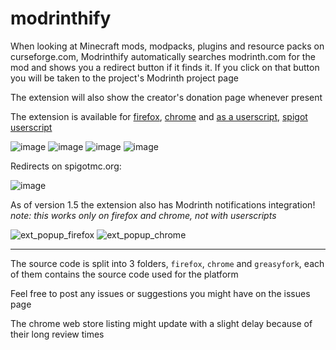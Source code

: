 # modrinthify

When looking at Minecraft mods, modpacks, plugins and resource packs on curseforge.com, Modrinthify automatically searches modrinth.com for the mod and shows you a redirect button if it finds it. If you click on that button you will be taken to the project's Modrinth project page

The extension will also show the creator's donation page whenever present

The extension is available for [firefox](https://addons.mozilla.org/en-US/firefox/addon/modrinthify/), [chrome](https://chrome.google.com/webstore/detail/modrinthify/gjjlcbppchpjacimpkjhoancdbdmpcoc) and [as a userscript](https://greasyfork.org/en/scripts/445993-modrinthify), [spigot userscript](https://greasyfork.org/en/scripts/451067-modrinthify-spigot)

![image](https://user-images.githubusercontent.com/77896685/173103271-b4d7d5a5-ce3e-4bd2-96e7-ec8e124a9f81.png)
![image](https://user-images.githubusercontent.com/77896685/173103340-aefd345d-fdee-4fa3-9dfa-92f458a35a34.png)
![image](https://user-images.githubusercontent.com/77896685/173103357-f2915565-a198-438e-8c68-582fe583f11a.png)
![image](https://user-images.githubusercontent.com/77896685/188920913-2f04db54-2fcd-408a-803b-9ebc9cdeb033.png)

Redirects on spigotmc.org:

![image](https://user-images.githubusercontent.com/77896685/189420503-ba50a9d4-69f4-4772-8f50-7530b84f014d.png)

As of version 1.5 the extension also has Modrinth notifications integration!
*note: this works only on firefox and chrome, not with userscripts*

![ext_popup_firefox](https://user-images.githubusercontent.com/77896685/190860461-d2ed396e-3b11-4e61-bc1f-1c3f6bb9b2d2.png)
![ext_popup_chrome](https://user-images.githubusercontent.com/77896685/190860463-91f1db9d-e8cf-4fd0-a46d-641ceb78d721.png)

---


The source code is split into 3 folders, `firefox`, `chrome` and `greasyfork`, each of them contains the source code used for the platform

Feel free to post any issues or suggestions you might have on the issues page

The chrome web store listing might update with a slight delay because of their long review times
